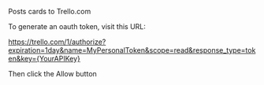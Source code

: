 Posts cards to Trello.com

To generate an oauth token, visit this URL:

  https://trello.com/1/authorize?expiration=1day&name=MyPersonalToken&scope=read&response_type=token&key={YourAPIKey}

Then click the Allow button

